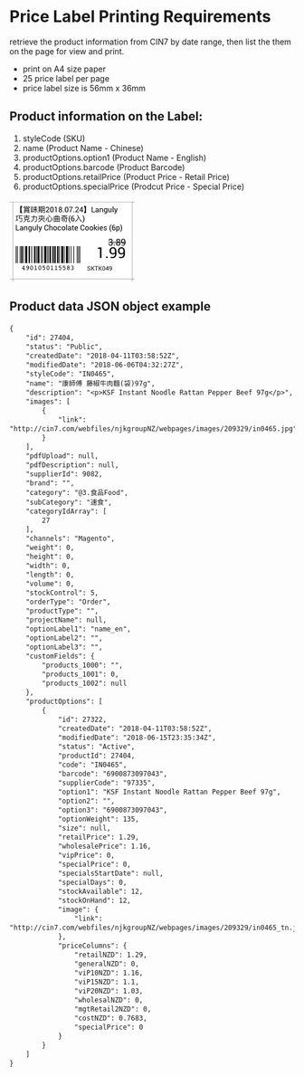 # Price Label Printing Requirements

retrieve the product information from CIN7 by date range, then list the them on the page for view and print.

* print on A4 size paper
* 25 price label per page
* price label size is 56mm x 36mm

## Product information on the Label:
1. styleCode (SKU)
1. name (Product Name - Chinese)
1. productOptions.option1 (Product Name - English)
1. productOptions.barcode (Product Barcode)
1. productOptions.retailPrice (Product Price - Retail Price)
1. productOptions.specialPrice (Prodcut Price - Special Price)

![njk-price-label.png](njk-price-label.png)

## Product data JSON object example
    {
        "id": 27404,
        "status": "Public",
        "createdDate": "2018-04-11T03:58:52Z",
        "modifiedDate": "2018-06-06T04:32:27Z",
        "styleCode": "IN0465",
        "name": "康師傅 藤椒牛肉麵(袋)97g",
        "description": "<p>KSF Instant Noodle Rattan Pepper Beef 97g</p>",
        "images": [
            {
                "link": "http://cin7.com/webfiles/njkgroupNZ/webpages/images/209329/in0465.jpg"
            }
        ],
        "pdfUpload": null,
        "pdfDescription": null,
        "supplierId": 9082,
        "brand": "",
        "category": "@3.食品Food",
        "subCategory": "速食",
        "categoryIdArray": [
            27
        ],
        "channels": "Magento",
        "weight": 0,
        "height": 0,
        "width": 0,
        "length": 0,
        "volume": 0,
        "stockControl": 5,
        "orderType": "Order",
        "productType": "",
        "projectName": null,
        "optionLabel1": "name_en",
        "optionLabel2": "",
        "optionLabel3": "",
        "customFields": {
            "products_1000": "",
            "products_1001": 0,
            "products_1002": null
        },
        "productOptions": [
            {
                "id": 27322,
                "createdDate": "2018-04-11T03:58:52Z",
                "modifiedDate": "2018-06-15T23:35:34Z",
                "status": "Active",
                "productId": 27404,
                "code": "IN0465",
                "barcode": "6900873097043",
                "supplierCode": "97335",
                "option1": "KSF Instant Noodle Rattan Pepper Beef 97g",
                "option2": "",
                "option3": "6900873097043",
                "optionWeight": 135,
                "size": null,
                "retailPrice": 1.29,
                "wholesalePrice": 1.16,
                "vipPrice": 0,
                "specialPrice": 0,
                "specialsStartDate": null,
                "specialDays": 0,
                "stockAvailable": 12,
                "stockOnHand": 12,
                "image": {
                    "link": "http://cin7.com/webfiles/njkgroupNZ/webpages/images/209329/in0465_tn.jpg"
                },
                "priceColumns": {
                    "retailNZD": 1.29,
                    "generalNZD": 0,
                    "viP10NZD": 1.16,
                    "viP15NZD": 1.1,
                    "viP20NZD": 1.03,
                    "wholesalNZD": 0,
                    "mgtRetail2NZD": 0,
                    "costNZD": 0.7683,
                    "specialPrice": 0
                }
            }
        ]
    }
